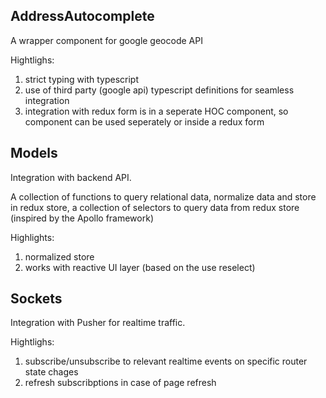 
AddressAutocomplete
-------------------

A wrapper component for google geocode API

Hightlighs:

1) strict typing with typescript
2) use of third party (google api) typescript definitions for seamless integration
3) integration with redux form is in a seperate HOC component, so component can be used seperately or inside a redux form

Models
-------------------

Integration with backend API.

A collection of functions to query relational data, normalize data and store in redux store,
a collection of selectors to query data from redux store (inspired by the Apollo framework)

Highlights:

1) normalized store
2) works with reactive UI layer (based on the use reselect)

Sockets
-------------------

Integration with Pusher for realtime traffic.

Hightlighs:

1) subscribe/unsubscribe to relevant realtime events on specific router state chages
2) refresh subscribptions in case of page refresh